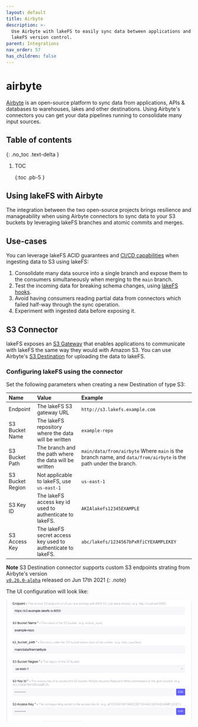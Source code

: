 ```yaml
---
layout: default
title: Airbyte
description: >-
  Use Airbyte with lakeFS to easily sync data between applications and S3 with
  lakeFS version control.
parent: Integrations
nav_order: 57
has_children: false
---
```


# airbyte

[Airbyte](https://airbyte.io//) is an open-source platform to sync data from applications, APIs & databases to warehouses, lakes and other destinations. Using Airbyte's connectors you can get your data pipelines running to consolidate many input sources.

## Table of contents

{: .no\_toc .text-delta }

1. TOC

   {:toc .pb-5 }

## Using lakeFS with Airbyte

The integration between the two open-source projects brings resilience and manageability when using Airbyte connectors to sync data to your S3 buckets by leveraging lakeFS branches and atomic commits and merges.

## Use-cases

You can leverage lakeFS ACID guarantees and [CI/CD capabilities](../usecases/ci.md) when ingesting data to S3 using lakeFS:

1. Consolidate many data source into a single branch and expose them to the consumers simultaneously when merging to the `main` branch.
2. Test the incoming data for breaking schema changes, using [lakeFS hooks](../setup/hooks.md). 
3. Avoid having consumers reading partial data from connectors which failed half-way through the sync operation.
4. Experiment with ingested data before exposing it.

## S3 Connector

lakeFS exposes an [S3 Gateway](../understand/architecture.md#s3-gateway) that enables applications to communicate with lakeFS the same way they would with Amazon S3. You can use Airbyte's [S3 Destination](https://airbyte.io/destinations/s3) for uploading the data to lakeFS.

### Configuring lakeFS using the connector

Set the following parameters when creating a new Destination of type S3:

| Name | Value | Example |
| :--- | :--- | :--- |
| Endpoint | The lakeFS S3 gateway URL | `http://s3.lakefs.example.com` |
| S3 Bucket Name | The lakeFS repository where the data will be written | `example-repo` |
| S3 Bucket Path | The branch and the path where the data will be written | `main/data/from/airbyte` Where `main` is the branch name, and `data/from/airbyte` is the path under the branch. |
| S3 Bucket Region | Not applicable to lakeFS, use `us-east-1` | `us-east-1` |
| S3 Key ID | The lakeFS access key id used to authenticate to lakeFS. | `AKIAlakefs12345EXAMPLE` |
| S3 Access Key | The lakeFS secret access key used to authenticate to lakeFS. | `abc/lakefs/1234567bPxRfiCYEXAMPLEKEY` |

**Note** S3 Destination connector supports custom S3 endpoints strating from Airbyte's version  
[`v0.26.0-alpha`](https://github.com/airbytehq/airbyte/releases/tag/v0.26.0-alpha) released on Jun 17th 2021 {: .note}

The UI configuration will look like:

![S3 Destination Connector Configuration](../../.gitbook/assets/airbyte.png)

